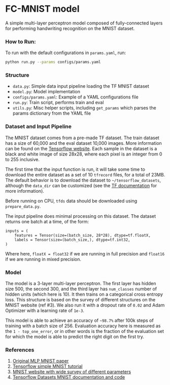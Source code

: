 # FC-MNIST model

A simple multi-layer perceptron model composed of fully-connected layers
for performing handwriting recognition on the MNIST dataset.

### How to Run:

To run with the default configurations in `params.yaml`, run:
```bash
python run.py --params configs/params.yaml
```

### Structure

* `data.py`: Simple data input pipeline loading the TF MNIST dataset
* `model.py`: Model implementation
* `configs/params.yaml`: Example of a YAML configurations file
* `run.py`: Train script, performs train and eval
* `utils.py`: Misc helper scripts, including `get_params` which parses
the params dictionary from the YAML file

### Dataset and Input Pipeline

The MNIST dataset comes from a pre-made TF dataset. The train dataset
has a size of 60,000 and the eval dataset 10,000 images.
More information can be found on the
[Tensorflow website](https://www.tensorflow.org/datasets/catalog/mnist).
Each sample in the dataset is a black and white image of size 28x28, where
each pixel is an integer from 0 to 255 inclusive.

The first time that the input function is run, it will take some time
to download the entire dataset as a set of 10 `tfrecord` files, for a
total of 23MB.
The default behavior is to download the dataset to `~/tensorflow_datasets`,
although the `data_dir` can be customized (see the [TF documentation](
https://www.tensorflow.org/datasets/api_docs/python/tfds/load)
for more information).

Before running on CPU, `tfds` data should be downloaded using `prepare_data.py`.

The input pipeline does minimal processing on this dataset. The dataset
returns one batch at a time, of the form:
```
inputs = (
    features = Tensor(size=(batch_size, 28*28), dtype=tf.floatX,
    labels = Tensor(size=(batch_size,), dtype=tf.int32,
)
```
Where here, `floatX = float32` if we are running in full precision and
`float16` if we are running in mixed precision.

### Model

The model is a 3-layer multi-layer perceptron. The first layer has hidden
size 500, the second 300, and the third layer has `num_classes` number of
hidden units (which here is 10). It then trains on a categorical cross entropy
loss. This structure is based on the survey of different structures on the
MNIST website (ref #3).
We also run it with a dropout rate of `0.02` and Adam Optimizer with
a learning rate of `1e-3`.

This model is able to achieve an accuracy of `~98.7%` after 100k steps
of training with a batch size of 256.
Evaluation accuracy here is measured as the `1 - top_one_error`, or
in other words is the fraction of the evaluation set for which the model
is able to predict the right digit on the first try.

### References

1. [Original MLP MNIST paper](http://yann.lecun.com/exdb/publis/pdf/lecun-98.pdf)
2. [Tensorflow simple MNIST tutorial](
    https://github.com/tensorflow/tensorflow/blob/master/tensorflow/examples/tutorials/mnist/fully_connected_feed.py)
3. [MNIST website with wide survey of different parameters](
    http://yann.lecun.com/exdb/mnist/)
4. [Tensorflow Datasets MNIST documentation and code](
    https://www.tensorflow.org/datasets/catalog/mnist)
